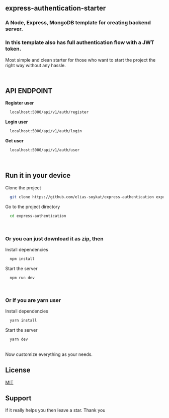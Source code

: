 ## express-authentication-starter

### A Node, Express, MongoDB template for creating backend server.

### In this template also has full authentication flow with a JWT token.

Most simple and clean starter for those who want to start the project the right way without any hassle.

<br/>

## API ENDPOINT

<b>Register user</b>

```bash
  localhost:5000/api/v1/auth/register
```

<b>Login user</b>

```bash
  localhost:5000/api/v1/auth/login
```

<b>Get user</b>

```bash
  localhost:5000/api/v1/auth/user
```

<br/>

## Run it in your device

Clone the project

```bash
  git clone https://github.com/elias-soykat/express-authentication express-authentication
```

Go to the project directory

```bash
  cd express-authentication
```

<br/>

### Or you can just download it as zip, then

Install dependencies

```bash
  npm install
```

Start the server

```
  npm run dev
```

<br>

### Or if you are yarn user

Install dependencies

```bash
  yarn install
```

Start the server

```bash
  yarn dev
```

<br/>
Now customize everything as your needs.

## License

[MIT](https://choosealicense.com/licenses/mit/)

## Support

If it really helps you then leave a star. Thank you
